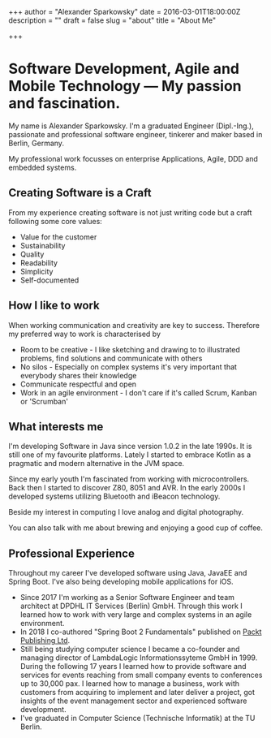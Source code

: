 +++
author = "Alexander Sparkowsky"
date = 2016-03-01T18:00:00Z
description = ""
draft = false
slug = "about"
title = "About Me"

+++

# Software Development, Agile and Mobile Technology — My passion and fascination.

My name is Alexander Sparkowsky. I'm a graduated Engineer (Dipl.-Ing.),  passionate and professional software engineer, tinkerer and maker based in Berlin, Germany.

My professional work focusses on enterprise Applications, Agile, DDD and embedded systems.

## Creating Software is a Craft

From my experience creating software is not just writing code but a craft following some core values:

- Value for the customer
- Sustainability
- Quality
- Readability
- Simplicity
- Self-documented

## How I like to work

When working communication and creativity are key to success. Therefore my preferred way to work is characterised by

- Room to be creative - I like sketching and drawing to to illustrated problems, find solutions and communicate with others
- No silos - Especially on complex systems it's very important that everybody shares their knowledge
- Communicate respectful and open
- Work in an agile environment - I don't care if it's called Scrum, Kanban or 'Scrumban'

## What interests me

I'm developing Software in Java since version 1.0.2 in the late 1990s. It is still one of my favourite platforms. Lately I started to embrace Kotlin as a pragmatic and modern alternative in the JVM space. 

Since my early youth I'm fascinated from working with microcontrollers. Back then I started to discover Z80, 8051 and AVR. In the early 2000s I developed systems utilizing Bluetooth and iBeacon technology.

Beside my interest in computing I love analog and digital photography.

You can also talk with me about brewing and enjoying a good cup of coffee.

## Professional Experience

Throughout my career I've developed software using Java, JavaEE and Spring Boot. I've also being developing mobile applications for iOS.

- Since 2017 I'm working as a Senior Software Engineer and team architect at DPDHL IT Services (Berlin) GmbH. Through this work I learned how to work with very large and complex systems in an agile environment.
- In 2018 I co-authored "Spring Boot 2 Fundamentals"  published on [Packt Publishing Ltd](https://www.packtpub.com/application-development/spring-boot-2-fundamentals).
- Still being studying computer science I became a co-founder and managing director of LambdaLogic Informationssyteme GmbH in 1999. During the following 17 years I learned how to provide software and services for events reaching from small company events to  conferences up to 30,000 pax.
I learned how to manage a business, work with customers from acquiring to implement and later deliver a project, got insights of the event management sector and experienced software development.
- I've graduated in Computer Science (Technische Informatik) at the TU Berlin.